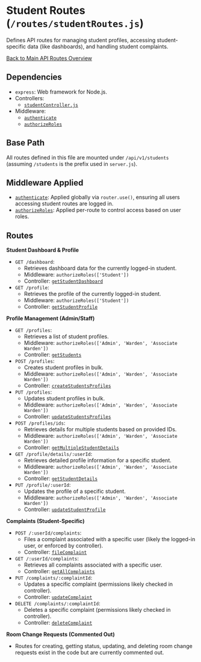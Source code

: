 # Student Routes (`/routes/studentRoutes.js`)

Defines API routes for managing student profiles, accessing student-specific data (like dashboards), and handling student complaints.

[Back to Main API Routes Overview](README.md)

## Dependencies

- `express`: Web framework for Node.js.
- Controllers:
  - [`studentController.js`](../controllers/studentController.md)
- Middleware:
  - [`authenticate`](../middlewares/auth.md#authenticate-req-res-next)
  - [`authorizeRoles`](../middlewares/authorize.md#authorizerolesroles)

## Base Path

All routes defined in this file are mounted under `/api/v1/students` (assuming `/students` is the prefix used in `server.js`).

## Middleware Applied

- [`authenticate`](../middlewares/auth.md#authenticate-req-res-next): Applied globally via `router.use()`, ensuring all users accessing student routes are logged in.
- [`authorizeRoles`](../middlewares/authorize.md#authorizerolesroles): Applied per-route to control access based on user roles.

## Routes

**Student Dashboard & Profile**

- `GET /dashboard`:
  - Retrieves dashboard data for the currently logged-in student.
  - Middleware: `authorizeRoles(['Student'])`
  - Controller: [`getStudentDashboard`](../controllers/studentController.md#getstudentdashboardreq-res)
- `GET /profile`:
  - Retrieves the profile of the currently logged-in student.
  - Middleware: `authorizeRoles(['Student'])`
  - Controller: [`getStudentProfile`](../controllers/studentController.md#getstudentprofilereq-res)

**Profile Management (Admin/Staff)**

- `GET /profiles`:
  - Retrieves a list of student profiles.
  - Middleware: `authorizeRoles(['Admin', 'Warden', 'Associate Warden'])`
  - Controller: [`getStudents`](../controllers/studentController.md#getstudentsreq-res)
- `POST /profiles`:
  - Creates student profiles in bulk.
  - Middleware: `authorizeRoles(['Admin', 'Warden', 'Associate Warden'])`
  - Controller: [`createStudentsProfiles`](../controllers/studentController.md#createstudentsprofilesreq-res)
- `PUT /profiles`:
  - Updates student profiles in bulk.
  - Middleware: `authorizeRoles(['Admin', 'Warden', 'Associate Warden'])`
  - Controller: [`updateStudentsProfiles`](../controllers/studentController.md#updatestudentsprofilesreq-res)
- `POST /profiles/ids`:
  - Retrieves details for multiple students based on provided IDs.
  - Middleware: `authorizeRoles(['Admin', 'Warden', 'Associate Warden'])`
  - Controller: [`getMultipleStudentDetails`](../controllers/studentController.md#getmultiplestudentdetailsreq-res)
- `GET /profile/details/:userId`:
  - Retrieves detailed profile information for a specific student.
  - Middleware: `authorizeRoles(['Admin', 'Warden', 'Associate Warden'])`
  - Controller: [`getStudentDetails`](../controllers/studentController.md#getstudentdetailsreq-res)
- `PUT /profile/:userId`:
  - Updates the profile of a specific student.
  - Middleware: `authorizeRoles(['Admin', 'Warden', 'Associate Warden'])`
  - Controller: [`updateStudentProfile`](../controllers/studentController.md#updatestudentprofilereq-res)

**Complaints (Student-Specific)**

- `POST /:userId/complaints`:
  - Files a complaint associated with a specific user (likely the logged-in user, or enforced by controller).
  - Controller: [`fileComplaint`](../controllers/studentController.md#filecomplaintreq-res)
- `GET /:userId/complaints`:
  - Retrieves all complaints associated with a specific user.
  - Controller: [`getAllComplaints`](../controllers/studentController.md#getallcomplaintsreq-res)
- `PUT /complaints/:complaintId`:
  - Updates a specific complaint (permissions likely checked in controller).
  - Controller: [`updateComplaint`](../controllers/studentController.md#updatecomplaintreq-res)
- `DELETE /complaints/:complaintId`:
  - Deletes a specific complaint (permissions likely checked in controller).
  - Controller: [`deleteComplaint`](../controllers/studentController.md#deletecomplaintreq-res)

**Room Change Requests (Commented Out)**

- Routes for creating, getting status, updating, and deleting room change requests exist in the code but are currently commented out.
